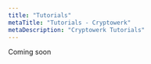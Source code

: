 ```yaml
---
title: "Tutorials"
metaTitle: "Tutorials - Cryptowerk"
metaDescription: "Cryptowerk Tutorials"
---
```

Coming soon
